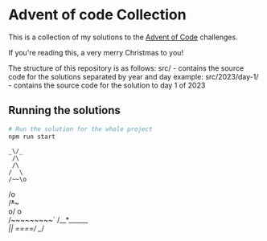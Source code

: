 # Advent of code Collection

This is a collection of my solutions to the [Advent of Code](https://adventofcode.com/) challenges.

If you're reading this, a very merry Christmas to you!

The structure of this repository is as follows:
src/ - contains the source code for the solutions separated by year and day
example: src/2023/day-1/ - contains the source code for the solution to day 1 of 2023

## Running the solutions

```bash
# Run the solution for the whole project
npm run start
```

    _\/_
     /\
     /\
    /  \
    /~~\o
   /o   \
  /~~*~~~\
 o/    o \
 /~~~~~~~~\~`
/__*_______\
     ||
   \====/
    \__/
